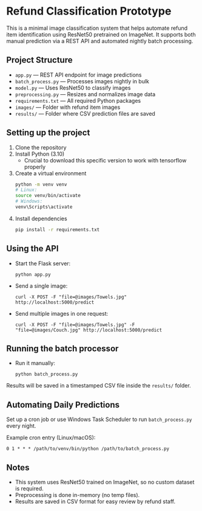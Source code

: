 # Refund Classification Prototype

This is a minimal image classification system that helps automate refund item identification using ResNet50 pretrained on ImageNet. It supports both manual prediction via a REST API and automated nightly batch processing.

## Project Structure

- `app.py` — REST API endpoint for image predictions
- `batch_process.py` — Processes images nightly in bulk
- `model.py` — Uses ResNet50 to classify images
- `preprocessing.py` — Resizes and normalizes image data
- `requirements.txt` — All required Python packages
- `images/` — Folder with refund item images
- `results/` — Folder where CSV prediction files are saved

## Setting up the project

1. Clone the repository
2. Install Python (3.10)
   - Crucial to download this specific version to work with tensorflow properly
3. Create a virtual environment
    ```bash
    python -m venv venv
    # Linux:
    source venv/bin/activate
    # Windows:
    venv\Scripts\activate
    ```
4. Install dependencies
    ```bash
    pip install -r requirements.txt
    ```

## Using the API
- Start the Flask server:
    ```
    python app.py
    ```
- Send a single image:
    ```
    curl -X POST -F "file=@images/Towels.jpg" http://localhost:5000/predict
    ```  
- Send multiple images in one request:
    ```
    curl -X POST -F "file=@images/Towels.jpg" -F "file=@images/Couch.jpg" http://localhost:5000/predict
    ```  

## Running the batch processor

- Run it manually:
    ```
    python batch_process.py
    ```

Results will be saved in a timestamped CSV file inside the `results/` folder.

## Automating Daily Predictions

Set up a cron job or use Windows Task Scheduler to run `batch_process.py` every night.

Example cron entry (Linux/macOS):
```
0 1 * * * /path/to/venv/bin/python /path/to/batch_process.py
```

## Notes

- This system uses ResNet50 trained on ImageNet, so no custom dataset is required.
- Preprocessing is done in-memory (no temp files).
- Results are saved in CSV format for easy review by refund staff.
